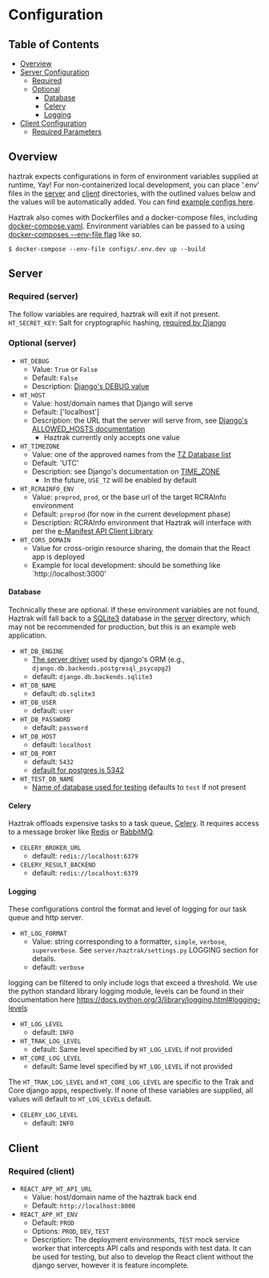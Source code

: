# Configuration

## Table of Contents

- [Overview](#Overview)
- [Server Configuration](#Server)
    - [Required](#required--server-)
    - [Optional](#optional--server-)
        - [Database](#Database)
        - [Celery](#Celery)
        - [Logging](#logging)
- [Client Configuration](#Client)
    - [Required Parameters](#required--client-)

## Overview

haztrak expects configurations in form of environment variables supplied at runtime, Yay!
For non-containerized local development, you can place '.env' files in the [server](/)
and [client](/) directories, with the outlined values below and the values will be
automatically added. You can find [example configs here](/configs).

Haztrak also comes with Dockerfiles and a docker-compose files,
including [docker-compose.yaml](/docker-compose.yaml). Environment variables can be passed
to a
using [docker-composes --env-file flag](https://docs.docker.com/compose/environment-variables/#using-the---env-file--option)
like so.

```shell
$ docker-compose --env-file configs/.env.dev up --build
```

## Server

### Required (server)

The follow variables are required, haztrak will exit if not present.
`HT_SECRET_KEY`: Salt for cryptographic hashing,
[required by Django](https://docs.djangoproject.com/en/4.1/ref/settings/#secret-key)

### Optional (server)

- `HT_DEBUG`
    - Value: `True` or `False`
    - Default: `False`
    - Description: [Django's DEBUG value](https://docs.djangoproject.com/en/4.1/ref/settings/#debug)
- `HT_HOST`
    - Value: host/domain names that Django will serve
    - Default: ['localhost']
    - Description: the URL that the server will serve from,
      see [Django's ALLOWED_HOSTS documentation](https://docs.djangoproject.com/en/4.1/ref/settings/#allowed-hosts)
        - Haztrak currently only accepts one value
- `HT_TIMEZONE`
    - Value: one of the approved names from
      the [TZ Database list](https://en.wikipedia.org/wiki/List_of_tz_database_time_zones)
    - Default: 'UTC'
    - Description: see Django's documentation
      on [TIME_ZONE](https://docs.djangoproject.com/en/4.1/ref/settings/#time-zone-1)
        - In the future, `USE_TZ` will be enabled by default
- `HT_RCRAINFO_ENV`
    - Value: `preprod`, `prod`, or the base url of the target RCRAInfo environment
    - Default: `preprod` (for now in the current development phase)
    - Description: RCRAInfo environment that Haztrak will interface with per
      the [e-Manifest API Client Library](https://github.com/USEPA/e-manifest/tree/master/emanifest-py)
- `HT_CORS_DOMAIN`
    - Value for cross-origin resource sharing, the domain that the React app is deployed
    - Example for local development: should be something like `http://localhost:3000'

#### Database

Technically these are optional. If these environment variables are not found, Haztrak will fall back
to a [SQLite3](https://www.sqlite.org/index.html) database in the [server](/) directory, which
may not be recommended for production, but this is an example web application.

- `HT_DB_ENGINE`
    - [The server driver](https://docs.djangoproject.com/en/4.1/ref/settings/#engine) used by
      django's ORM (e.g., `django.db.backends.postgresql_psycopg2`)
    - default: `django.db.backends.sqlite3`
- `HT_DB_NAME`
    - default: `db.sqlite3`
- `HT_DB_USER`
    - default: `user`
- `HT_DB_PASSWORD`
    - default: `password`
- `HT_DB_HOST`
    - default: `localhost`
- `HT_DB_PORT`
    - default: `5432`
    - [default for postgres is 5342](https://www.postgresql.org/docs/current/app-postgres.html)
- `HT_TEST_DB_NAME`
    - [Name of database used for testing](https://docs.djangoproject.com/en/4.1/ref/settings/#test)
      defaults to `test` if not present

#### Celery

Haztrak offloads expensive tasks to a task queue, [Celery](https://docs.celeryq.dev/en/stable/).
It requires access to a message broker like [Redis](https://redis.io/)
or [RabbitMQ](https://www.rabbitmq.com/).

- `CELERY_BROKER_URL`
    - default: `redis://localhost:6379`
- `CELERY_RESULT_BACKEND`
    - default: `redis://localhost:6379`

#### Logging

These configurations control the format and level of logging for our task queue and http server.

- `HT_LOG_FORMAT`
    - Value: string corresponding to a formatter, `simple`, `verbose`, `superverbose`. See `server/haztrak/settings.py`
      LOGGING section for details.
    - default: `verbose`

logging can be filtered to only include logs that exceed a threshold. We use the
python standard library logging module, levels can be found in their documentation here
https://docs.python.org/3/library/logging.html#logging-levels

- `HT_LOG_LEVEL`
    - default: `INFO`
- `HT_TRAK_LOG_LEVEL`
    - default: Same level specified by `HT_LOG_LEVEL` if not provided
- `HT_CORE_LOG_LEVEL`
    - default: Same level specified by `HT_LOG_LEVEL` if not provided

The `HT_TRAK_LOG_LEVEL` and `HT_CORE_LOG_LEVEL` are specific to the Trak and Core
django apps, respectively. If none of these variables are supplied, all values
will default to `HT_LOG_LEVEL`s default.

- `CELERY_LOG_LEVEL`
    - default: `INFO`

## Client

### Required (client)

- `REACT_APP_HT_API_URL`
    - Value: host/domain name of the haztrak back end
    - Default: `http://localhost:8000`
- `REACT_APP_HT_ENV`
    - Default: `PROD`
    - Options: `PROD`, `DEV`, `TEST`
    - Description: The deployment environments, `TEST` mock service worker that intercepts API calls
      and responds with test data. It can be used for testing, but also to develop the React client
      without the django server, however it is feature incomplete.
